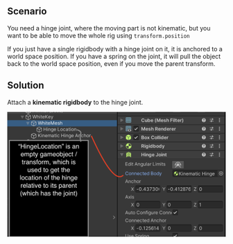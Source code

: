 ## Scenario

You need a hinge joint, where the moving part is not kinematic, but you want to be able to move the whole rig using `transform.position`

If you just have a single rigidbody with a hinge joint on it, it is anchored to a world space position. If you have a spring on the joint, it will pull the object back to the world space position, even if you move the parent transform.

## Solution

Attach a **kinematic rigidbody** to the hinge joint.

![image](Images/kinematichinge.png)
